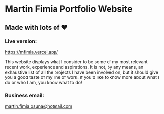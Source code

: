 # Martin Fimia Portfolio Website

## Made with lots of ❤

### Live version:

https://mfimia.vercel.app/

This website displays what I consider to be some of my most relevant recent work, experience and aspirations. It is not, by any means, an exhaustive list of all the projects I have been involved on, but it should give you a good taste of my line of work. If you'd like to know more about what I do or who I am, you know what to do!

### Business email:

martin.fimia.osuna@hotmail.com
